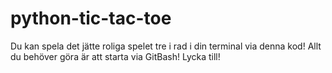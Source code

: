 # python-tic-tac-toe
Du kan spela det jätte roliga spelet tre i rad i din terminal via denna kod! 
Allt du behöver göra är att starta via GitBash! 
Lycka till!